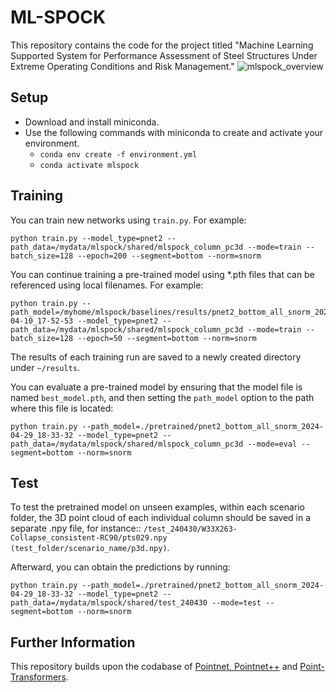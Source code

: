 # ML-SPOCK
This repository contains the code for the project titled "Machine Learning Supported System for Performance Assessment of Steel Structures Under Extreme Operating Conditions and Risk Management."
![mlspock_overview](https://github.com/user-attachments/assets/bd03fc4a-6eab-4000-b8a8-41b4e9fa01fc)

## Setup
* Download and install miniconda.
* Use the following commands with miniconda to create and activate your environment.
  * ```conda env create -f environment.yml```
  * ```conda activate mlspock```
## Training
You can train new networks using ```train.py```. For example:
```
python train.py --model_type=pnet2 --path_data=/mydata/mlspock/shared/mlspock_column_pc3d --mode=train --batch_size=128 --epoch=200 --segment=bottom --norm=snorm
```
You can continue training a pre-trained model using *.pth files that can be referenced using local filenames. For example:
```
python train.py --path_model=/myhome/mlspock/baselines/results/pnet2_bottom_all_snorm_2024-04-10_17-52-53 --model_type=pnet2 --path_data=/mydata/mlspock/shared/mlspock_column_pc3d --mode=train --batch_size=128 --epoch=50 --segment=bottom --norm=snorm
```
The results of each training run are saved to a newly created directory under ```~/results```.

You can evaluate a pre-trained model by ensuring that the model file is named ```best_model.pth```, and then setting the ```path_model``` option to the path where this file is located:
```
python train.py --path_model=./pretrained/pnet2_bottom_all_snorm_2024-04-29_18-33-32 --model_type=pnet2 --path_data=/mydata/mlspock/shared/mlspock_column_pc3d --mode=eval --segment=bottom --norm=snorm
```
## Test
To test the pretrained model on unseen examples, within each scenario folder, the 3D point cloud of each individual column should be saved in a separate .npy file, for instance:: ```/test_240430/W33X263-Collapse_consistent-RC90/pts029.npy (test_folder/scenario_name/p3d.npy)```.

Afterward, you can obtain the predictions by running:
```
python train.py --path_model=./pretrained/pnet2_bottom_all_snorm_2024-04-29_18-33-32 --model_type=pnet2 --path_data=/mydata/mlspock/shared/test_240430 --mode=test --segment=bottom --norm=snorm
```
## Further Information
This repository builds upon the codabase of [Pointnet, Pointnet++](https://github.com/yanx27/Pointnet_Pointnet2_pytorch) and [Point-Transformers](https://github.com/qq456cvb/Point-Transformers).
